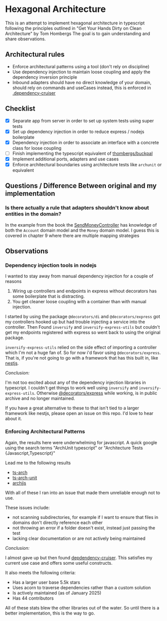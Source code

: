 # Hexagonal Architecture

This is an attempt to implement hexagonal architecture in typescript following the principles outlined in "Get Your Hands Dirty on Clean Architecture" by Tom Hombergs
The goal is to gain understanding and share observations.

## Architectural rules

- Enforce architectural patterns using a tool (don't rely on discipline)
- Use dependency injection to maintain loose coupling and apply the dependency inversion principle
- Inbound adapters should have no direct knowledge of your domain, should rely on commands and useCases instead, this is enforced in [.dependency-cruiser](./.dependency-cruiser.js)

## Checklist

- [x] Separate app from server in order to set up system tests using super tests
- [x] Set up dependency injection in order to reduce express / nodejs boilerplate
- [x] Dependency injection in order to associate an interface with a concrete class for loose coupling
- [ ] Finish implementing the typescript equivalent of [thombergs/buckpal](https://github.com/thombergs/buckpal)
- [x] Implement additional ports, adapters and use cases
- [x] Enforce architectural boundaries using architecture tests like `archunit` or equivalent

## Questions / Difference Between original and my implementation

### Is there actually a rule that adapters shouldn't know about entities in the domain?

In the example from the book the [SendMoneyController](https://github.com/thombergs/buckpal/blob/master/src/main/java/io/reflectoring/buckpal/adapter/in/web/SendMoneyController.java) has knowledge of both the `Account` domain model and the `Money` domain model.
I guess this is covered in chapter 9 where there are multiple mapping strategies

## Observations

### Dependency injection tools in nodejs

I wanted to stay away from manual dependency injection for a couple of reasons

1. Wiring up controllers and endpoints in express without decorators has some boilerplate that is distracting.
2. You get cleaner loose coupling with a container than with manual injection.

I started by using the package `@decorators/di` and `@decorators/express` got my controllers hooked up but had trouble injecting a service into the controller. 
Then Found `inversify` and `inversify-express-utils` but couldn't get my endpoints registered with express so went back to using the original package.

`inversify-express-utils` relied on the side effect of importing a controller which I'm not a huge fan of. So for now i'd favor using `@decorators/express`.
That is, if you're not going to go with a framework that has this built in, like [nestjs](https://nestjs.com/).

*Conclusion:*

I'm not too excited about any of the dependency injection libraries in typescript.
I couldn't get things to work well using `inversify` and `inversify-express-utils`.
Otherwise [@decorators/express](https://github.com/serhiisol/node-decorators) while working, is in public archive and no longer maintained.

If you have a great alternative to these to that isn't tied to a larger framework like nestjs, please open an issue on this repo. I'd love to hear about it.

### Enforcing Architectural Patterns

Again, the results here were underwhelming for javascript.
A quick google using the search terms "ArchUnit typescript" or "Architecture Tests {Javascript,Typescript}"

Lead me to the following results

- [ts-arch](https://github.com/ts-arch/ts-arch)
- [ts-arch-unit](https://github.com/amaro0/ts-arch-unit)
- [archijs](https://github.com/migh1/archijs)

With all of these I ran into an issue that made them unreliable enough not to use.

These issues include:

- not scanning subdirectories, for example if I want to ensure that files in domains don't directly reference each other
- not throwing an error if a folder doesn't exist, instead just passing the test
- lacking clear documentation or are not actively being maintained

*Conclusion:*

I almost gave up but then found [depdendency-cruiser](https://github.com/sverweij/dependency-cruiser).
This satisfies my current use case and offers some useful constructs.

It also meets the following criteria:

- Has a larger user base 5.5k stars
- Uses acorn to traverse dependencies rather than a custom solution
- Is actively maintained (as of January 2025)
- Has 44 contributors

All of these stats blew the other libraries out of the water.
So until there is a better implementation, this is the way to go.
